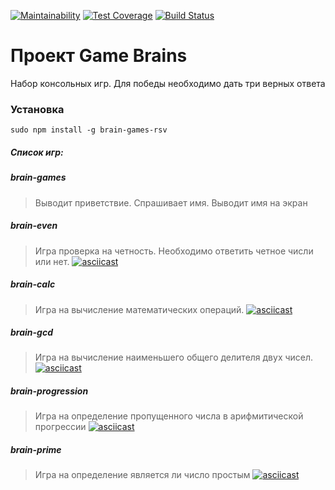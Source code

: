 [![Maintainability](https://api.codeclimate.com/v1/badges/a99a88d28ad37a79dbf6/maintainability)](https://codeclimate.com/github/codeclimate/codeclimate/maintainability)
[![Test Coverage](https://api.codeclimate.com/v1/badges/a99a88d28ad37a79dbf6/test_coverage)](https://codeclimate.com/github/codeclimate/codeclimate/test_coverage)
[![Build Status](https://travis-ci.org/step1989/frontend-project-lvl1.svg?branch=master)](https://travis-ci.org/step1989/frontend-project-lvl1)

# Проект Game Brains
Набор консольных игр. Для победы необходимо дать три верных ответа

### Установка
```sudo npm install -g brain-games-rsv```
##### Список игр:
##### brain-games
> Выводит приветствие. Спрашивает имя. Выводит имя на экран
##### brain-even
> Игра проверка на четность. Необходимо ответить четное числи или нет.
> [![asciicast](https://asciinema.org/a/BW5rolYm4FmR1NiMn8s1VzF7Q.svg)](https://asciinema.org/a/BW5rolYm4FmR1NiMn8s1VzF7Q)
##### brain-calc
> Игра на вычисление математических операций.
> [![asciicast](https://asciinema.org/a/eZmBh6DOaoWlAkHCtTa8v6rUX.svg)](https://asciinema.org/a/eZmBh6DOaoWlAkHCtTa8v6rUX)
##### brain-gcd
> Игра на вычисление наименьшего общего делителя двух чисел.
> [![asciicast](https://asciinema.org/a/fCilE0XC3BajQkf85XSymqqsq.svg)](https://asciinema.org/a/fCilE0XC3BajQkf85XSymqqsq)
##### brain-progression
> Игра на определение пропущенного числа в арифмитической прогрессии
> [![asciicast](https://asciinema.org/a/GZwaIAIoI9IgvNQ1fj6thh7s7.svg)](https://asciinema.org/a/GZwaIAIoI9IgvNQ1fj6thh7s7)
##### brain-prime
> Игра на определение является ли число простым
> [![asciicast](https://asciinema.org/a/npwgCBIDxr7PCFgwvWoBzbBw8.svg)](https://asciinema.org/a/npwgCBIDxr7PCFgwvWoBzbBw8)


